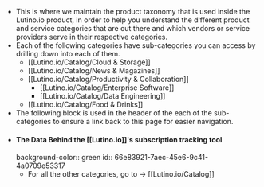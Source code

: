 - This is where we maintain the product taxonomy that is used inside the Lutino.io product, in order to help you understand the different product and service categories that are out there and which vendors or service providers serve in their respective categories.
- Each of the following categories have sub-categories you can access by drilling down into each of them.
	- [[Lutino.io/Catalog/Cloud & Storage]]
	- [[Lutino.io/Catalog/News & Magazines]]
	- [[Lutino.io/Catalog/Productivity & Collaboration]]
		- [[Lutino.io/Catalog/Enterprise Software]]
		- [[Lutino.io/Catalog/Data Engineering]]
	- [[Lutino.io/Catalog/Food & Drinks]]
- The following block is used in the header of the each of the sub-categories to ensure a link back to this page for easier navigation.
- #### The Data Behind the [[Lutino.io]]'s subscription tracking tool
  background-color:: green
  id:: 66e83921-7aec-45e6-9c41-4a0709e53317
	- For all the other categories, go to -> [[Lutino.io/Catalog]]